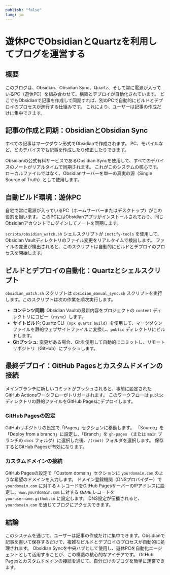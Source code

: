 ```yaml
---
publish: "false"
lang: ja
---
```


# 遊休PCでObsidianとQuartzを利用してブログを運営する

## 概要
このブログは、Obsidian、Obsidian Sync、Quartz、そして常に電源が入っているPC（遊休PC）を組み合わせて、構築とデプロイが自動化されています。
どこでもObsidianで記事を作成して同期すれば、別のPCで自動的にビルドとデプロイのプロセスが進行する仕組みです。
これにより、ユーザーは記事の作成だけに集中できます。

## 記事の作成と同期：ObsidianとObsidian Sync
すべての記事はマークダウン形式でObsidianで作成されます。
PC、モバイルなど、どのデバイスでも記事を作成したり修正したりできます。

Obsidianの公式有料サービスであるObsidian Syncを使用して、すべてのデバイスのノートがリアルタイムで同期されます。
これがこのシステムの核心です。ローカルファイルではなく、Obsidianサーバーを単一の真実の源（Single Source of Truth）として使用します。

## 自動ビルド環境：遊休PC
自宅で常に電源が入っているPC（ホームサーバーまたはデスクトップ）がこの役割を担います。
このPCにはObsidianアプリがインストールされており、同じObsidianアカウントでログインしてノートを同期します。

`scripts/obsidian_watch.sh` シェルスクリプトが `inotify-tools` を使用して、Obsidian Vaultディレクトリのファイル変更をリアルタイムで検出します。
ファイルの変更が検出されると、このスクリプトは自動的にビルドとデプロイのプロセスを開始します。

## ビルドとデプロイの自動化：Quartzとシェルスクリプト
`obsidian_watch.sh` スクリプトは `obsidian_manual_sync.sh` スクリプトを実行します。このスクリプトは次の作業を順次実行します。

*   **コンテンツ同期**: Obsidian Vaultの最新内容をプロジェクトの `content` ディレクトリにコピー（`rsync`）します。
*   **サイトビルド**: Quartz CLI（`npx quartz build`）を使用して、マークダウンファイルを静的ウェブサイトファイルに変換し、`public` ディレクトリにビルドします。
*   **Gitプッシュ**: 変更がある場合、Gitを使用して自動的にコミットし、リモートリポジトリ（GitHub）にプッシュします。

## 最終デプロイ：GitHub Pagesとカスタムドメインの接続
メインブランチに新しいコミットがプッシュされると、事前に設定されたGitHub Actionsワークフローがトリガーされます。
このワークフローは `public` ディレクトリの静的ファイルをGitHub Pagesにデプロイします。

### GitHub Pagesの設定
GitHubリポジトリの設定で「Pages」セクションに移動します。
「Source」を「Deploy from a branch」に設定し、「Branch」を `gh-pages` （または `main` ブランチの `docs` フォルダ）に選択した後、`/(root)` フォルダを選択します。
保存するとGitHub Pagesが有効になります。

### カスタムドメインの接続
GitHub Pagesの設定で「Custom domain」セクションに `yourdomain.com` のような希望のドメインを入力します。
ドメイン登録機関（DNSプロバイダー）で `yourdomain.com` に対する `A` レコードをGitHub PagesサーバーのIPアドレスに設定し、`www.yourdomain.com` に対する `CNAME` レコードを `yourusername.github.io` に設定します。
DNS設定が伝播されると、`yourdomain.com` を通じてブログにアクセスできます。

## 結論
このシステムを通じて、ユーザーは記事の作成だけに集中できます。Obsidianで記事を書いて保存するだけで、複雑なビルドとデプロイのプロセスが自動的に処理されます。
Obsidian Syncを中央ハブとして使用し、遊休PCを自動化エージェントとして活用することが、この構造の核心的なアイデアです。
GitHub Pagesとカスタムドメインの接続を通じて、自分だけのブログを簡単に運営できます。
